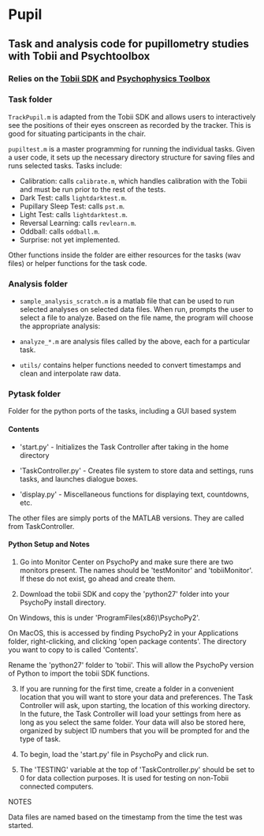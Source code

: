 # Pupil

## Task and analysis code for pupillometry studies with Tobii and Psychtoolbox

### Relies on the [Tobii SDK](http://www.tobii.com/en/eye-tracking-research/global/products/software/tobii-analytics-software-development-kit/) and [Psychophysics Toolbox](http://psychtoolbox.org/HomePage)

### Task folder

`TrackPupil.m` is adapted from the Tobii SDK and allows users to interactively see the positions of their eyes onscreen as recorded by the tracker. This is good for situating participants in the chair.

`pupiltest.m` is a master programming for running the individual tasks. Given a user code, it sets up the necessary directory structure for saving files and runs selected tasks. Tasks include:

- Calibration: calls `calibrate.m`, which handles calibration with the Tobii and must be run prior to the rest of the tests. 
- Dark Test: calls `lightdarktest.m`.
- Pupillary Sleep Test: calls `pst.m`.
- Light Test: calls `lightdarktest.m`.
- Reversal Learning: calls `revlearn.m`.
- Oddball: calls `oddball.m`.
- Surprise: not yet implemented.

Other functions inside the folder are either resources for the tasks (wav files) or helper functions for the task code.

### Analysis folder

- `sample_analysis_scratch.m` is a matlab file that can be used to run selected analyses on selected data files. When run, prompts the user to select a file to analyze. Based on the file name, the program will choose the appropriate analysis:

- `analyze_*.m` are analysis files called by the above, each for a particular task.
- `utils/` contains helper functions needed to convert timestamps and clean and interpolate raw data.

### Pytask folder

Folder for the python ports of the tasks, including a GUI based system

#### Contents

- 'start.py' - Initializes the Task Controller after taking in the home directory

- 'TaskController.py' - Creates file system to store data and settings, runs tasks, and launches dialogue boxes.

- 'display.py' - Miscellaneous functions for displaying text, countdowns, etc.

The other files are simply ports of the MATLAB versions.  They are called from TaskController.

#### Python Setup and Notes

1. Go into Monitor Center on PsychoPy and make sure there are two monitors present.  The names should be 'testMonitor' and 'tobiiMonitor'.  If these do not exist, go ahead and create them.

2. Download the tobii SDK and copy the 'python27' folder into your PsychoPy install directory.

On Windows, this is under 'ProgramFiles(x86)\PsychoPy2'. 

On MacOS, this is accessed by finding PsychoPy2 in your Applications folder, right-clicking, and clicking 'open package contents'. The directory you want to copy to is called 'Contents'.

Rename the 'python27' folder to 'tobii'.  This will allow the PsychoPy version of Python to import the tobii SDK functions.

3. If you are running for the first time, create a folder in a convenient location that you will want to store your data and preferences.  The Task Controller will ask, upon starting, the location of this working directory.  In the future, the Task Controller will load your settings from here as long as you select the same folder.  Your data will also be stored here, organized by subject ID numbers that you will be prompted for and the type of task.

4. To begin, load the 'start.py' file in PsychoPy and click run.

5. The 'TESTING' variable at the top of 'TaskController.py' should be set to 0 for data collection purposes.  It is used for testing on non-Tobii connected computers.

NOTES

Data files are named based on the timestamp from the time the test was started.
